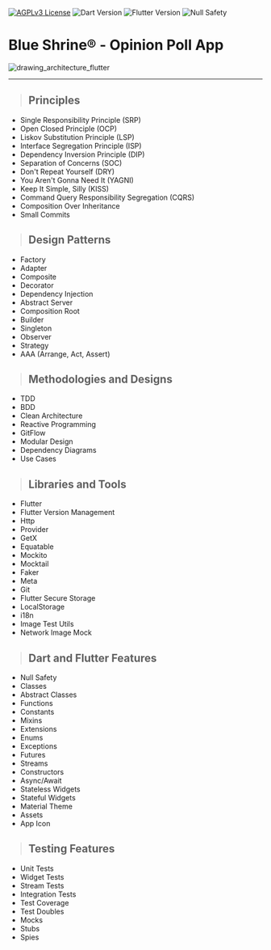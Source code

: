 [![AGPLv3 License](https://img.shields.io/badge/License-AGPL%20v3-yellow.svg)](https://github.com/isaacscardoso/opinion-poll/blob/main/LICENSE)
![Dart Version](https://img.shields.io/static/v1?label=dart&message=2.18.6&color=00579d)
![Flutter Version](https://img.shields.io/static/v1?label=flutter&message=3.3.10&color=42a5f5)
![Null Safety](https://img.shields.io/static/v1?label=null-safety&message=done&color=success)

# **Blue Shrine® - Opinion Poll App**

![drawing_architecture_flutter](https://user-images.githubusercontent.com/88048363/211985134-25e39e8f-5e6f-4e07-90b3-9d05177df8c1.png)

---

> ## Principles

* Single Responsibility Principle (SRP)
* Open Closed Principle (OCP)
* Liskov Substitution Principle (LSP)
* Interface Segregation Principle (ISP)
* Dependency Inversion Principle (DIP)
* Separation of Concerns (SOC)
* Don't Repeat Yourself (DRY)
* You Aren't Gonna Need It (YAGNI)
* Keep It Simple, Silly (KISS)
* Command Query Responsibility Segregation (CQRS)
* Composition Over Inheritance
* Small Commits


> ## Design Patterns

* Factory
* Adapter
* Composite
* Decorator
* Dependency Injection
* Abstract Server
* Composition Root
* Builder
* Singleton
* Observer
* Strategy
* AAA (Arrange, Act, Assert)


> ## Methodologies and Designs

* TDD
* BDD
* Clean Architecture
* Reactive Programming
* GitFlow
* Modular Design
* Dependency Diagrams
* Use Cases


> ## Libraries and Tools

* Flutter
* Flutter Version Management
* Http
* Provider
* GetX
* Equatable
* Mockito
* Mocktail
* Faker
* Meta
* Git
* Flutter Secure Storage
* LocalStorage
* i18n
* Image Test Utils
* Network Image Mock


> ## Dart and Flutter Features

* Null Safety
* Classes
* Abstract Classes
* Functions
* Constants
* Mixins
* Extensions
* Enums
* Exceptions
* Futures
* Streams
* Constructors
* Async/Await
* Stateless Widgets
* Stateful Widgets
* Material Theme
* Assets
* App Icon


> ## Testing Features

* Unit Tests
* Widget Tests
* Stream Tests
* Integration Tests
* Test Coverage
* Test Doubles
* Mocks
* Stubs
* Spies
